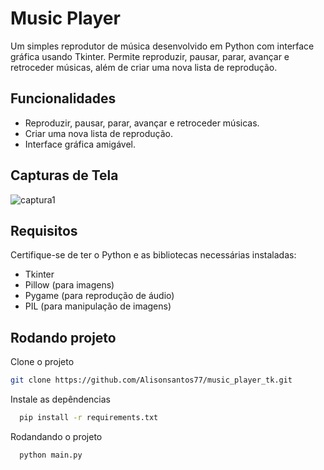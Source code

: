 # Music Player

Um simples reprodutor de música desenvolvido em Python com interface gráfica usando Tkinter. Permite reproduzir, pausar, parar, avançar e retroceder músicas, além de criar uma nova lista de reprodução.

## Funcionalidades

- Reproduzir, pausar, parar, avançar e retroceder músicas.
- Criar uma nova lista de reprodução.
- Interface gráfica amigável.

## Capturas de Tela

![captura1](https://github.com/Alisonsantos77/music_player_tk/assets/147265713/7b2c6482-bf7c-47e7-8eea-f6c9a6798ddd)


## Requisitos

Certifique-se de ter o Python e as bibliotecas necessárias instaladas:

- Tkinter
- Pillow (para imagens)
- Pygame (para reprodução de áudio)
- PIL (para manipulação de imagens)


## Rodando projeto

Clone o projeto
```bash
git clone https://github.com/Alisonsantos77/music_player_tk.git
```

Instale as depêndencias
```bash
  pip install -r requirements.txt
```

Rodandando o projeto

```bash
  python main.py
```

    
